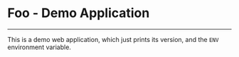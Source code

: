 # Foo - Demo Application
---

This is a demo web application, which just prints its version,
and the `ENV` environment variable.

